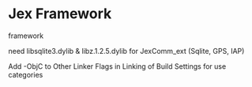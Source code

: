 Jex Framework
=============

framework

need libsqlite3.dylib & libz.1.2.5.dylib for JexComm_ext (Sqlite, GPS, IAP)

Add -ObjC to Other Linker Flags in Linking of Build Settings for use categories